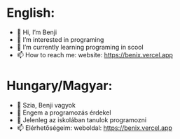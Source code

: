 # English:
- 👋 Hi, I’m Benji
- 👀 I’m interested in programing
- 🌱 I’m currently learning programing in scool
- 📫 How to reach me: website: https://benix.vercel.app
# Hungary/Magyar:
- 👋 Szia, Benji vagyok
- 👀 Engem a programozás érdekel
- 🌱 Jelenleg az iskolában tanulok programozni
- 📫 Elérhetőségeim: weboldal: https://benix.vercel.app

